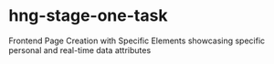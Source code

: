 # hng-stage-one-task
Frontend Page Creation with Specific Elements showcasing specific personal and real-time data attributes
